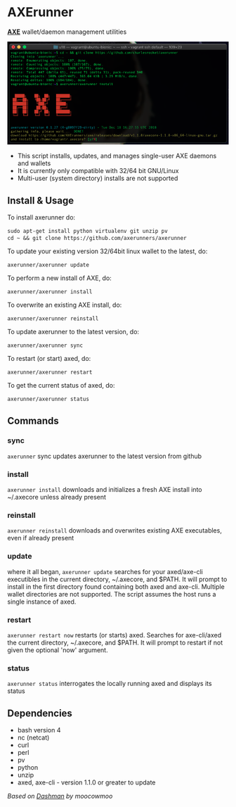# AXErunner

**[AXE](https://github.com/AXErunners/axe)** wallet/daemon management utilities

![axerunner_scrnsht](https://raw.githubusercontent.com/AXErunners/media/master/etc/axerunner-v0127.png)

* This script installs, updates, and manages single-user AXE daemons and wallets
* It is currently only compatible with 32/64 bit GNU/Linux
* Multi-user (system directory) installs are not supported

## Install & Usage

To install axerunner do:

    sudo apt-get install python virtualenv git unzip pv
    cd ~ && git clone https://github.com/axerunners/axerunner

To update your existing version 32/64bit linux wallet to the latest, do:

    axerunner/axerunner update

To perform a new install of AXE, do:

    axerunner/axerunner install

To overwrite an existing AXE install, do:

    axerunner/axerunner reinstall

To update axerunner to the latest version, do:

    axerunner/axerunner sync

To restart (or start) axed, do:

    axerunner/axerunner restart

To get the current status of axed, do:

    axerunner/axerunner status


## Commands

### sync

`axerunner` sync updates axerunner to the latest version from github

### install

`axerunner install` downloads and initializes a fresh AXE install into ~/.axecore
unless already present

### reinstall

`axerunner reinstall` downloads and overwrites existing AXE executables, even if
already present

### update

where it all began, `axerunner update` searches for your axed/axe-cli
executibles in the current directory, ~/.axecore, and $PATH.  It will prompt
to install in the first directory found containing both axed and axe-cli.
Multiple wallet directories are not supported. The script assumes the host runs
a single instance of axed.

### restart

`axerunner restart now` restarts (or starts) axed. Searches for axe-cli/axed
the current directory, ~/.axecore, and $PATH. It will prompt to restart if not
given the optional 'now' argument.

### status

`axerunner status` interrogates the locally running axed and displays its status

## Dependencies

* bash version 4
* nc (netcat)
* curl
* perl
* pv
* python
* unzip
* axed, axe-cli - version 1.1.0 or greater to update

_Based on [Dashman](https://github.com/moocowmoo/dashman) by moocowmoo_
